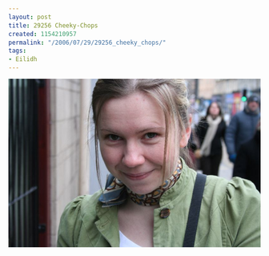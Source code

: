 ```yaml
---
layout: post
title: 29256 Cheeky-Chops
created: 1154210957
permalink: "/2006/07/29/29256_cheeky_chops/"
tags:
- Eilidh
---
```


<img src="/image/images/IMG_9256.JPG"/>

